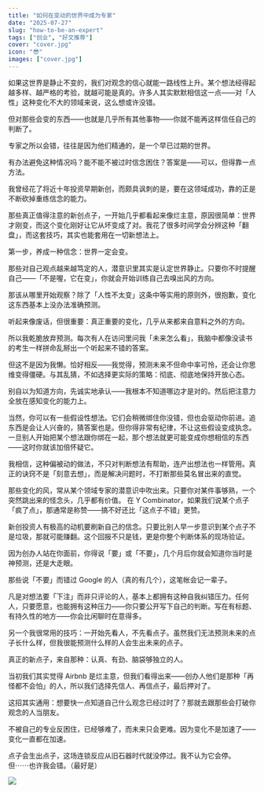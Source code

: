 ```yaml
---
title: "如何在变动的世界中成为专家"
date: "2025-07-27"
slug: "how-to-be-an-expert"
tags: ["创业", "好文推荐"]
cover: "cover.jpg"
icon: "😎"
images: ["cover.jpg"]
---
```

如果这世界是静止不变的，我们对观念的信心就能一路线性上升。某个想法经得起越多样、越严格的考验，就越可能是真的。许多人其实默默相信这一点——对「人性」这种变化不大的领域来说，这么想或许没错。



但对那些会变的东西——也就是几乎所有其他事物——你就不能再这样信任自己的判断了。



专家之所以会错，往往是因为他们精通的，是一个早已过期的世界。



有办法避免这种情况吗？能不能不被过时信念困住？答案是——可以，但得靠一点方法。



我曾经花了将近十年投资早期新创，而颇具讽刺的是，要在这领域成功，靠的正是不断砍掉重练信念的能力。



那些真正值得注意的新创点子，一开始几乎都看起来像烂主意，原因很简单：世界才刚变，而这个变化刚好让它从坏变成了对。我花了很多时间学会分辨这种「翻盘」，而这套技巧，其实也能套用在一切新想法上。



第一步，养成一种信念：世界一定会变。



那些对自己观点越来越笃定的人，潜意识里其实是认定世界静止。只要你不时提醒自己——「不是喔，它在变」，你就会开始训练自己去嗅出风的方向。



那该从哪里开始观察？除了「人性不太变」这条中等实用的原则外，很抱歉，变化这东西基本上没办法准确预测。



听起来像废话，但很重要：真正重要的变化，几乎从来都来自意料之外的方向。



所以我乾脆放弃预测。每次有人在访问里问我「未来怎么看」，我脑中都像没读书的考生一样拼命乱掰出一个听起来不错的答案。



但这不是因为我懒。恰好相反——我觉得，预测未来不但命中率可怜，还会让你思维变得僵硬。与其乱猜，不如选择更实际的策略：彻底、彻底地保持开放心态。



别自以为知道方向，先诚实地承认——我根本不知道哪边才是对的。然后把注意力全放在感知变化的能力上。



当然，你可以有一些假设性想法。它们会稍微绑住你没错，但也会驱动你前进。追东西是会让人兴奋的，猜答案也是。但你得非常有纪律，不让这些假设变成执念。
一旦别人开始把某个想法跟你绑在一起，那个想法就更可能变成你想相信的东西——这时你就该加倍怀疑它。



我相信，这种偏被动的做法，不只对判断想法有帮助，连产出想法也一样管用。真正的诀窍不是「刻意去想」，而是解决问题时，不打断那些莫名冒出来的直觉。



那些变化的风，常从某个领域专家的潜意识中吹出来。只要你对某件事够熟，一个突然跳出来的怪念头，几乎都有价值。
在 Y Combinator，如果我们说某个点子「疯了点」，那通常是称赞——搞不好还比「这点子不错」更赞。



新创投资人有极高的动机要刷新自己的信念。只要比别人早一步意识到某个点子不是垃圾，那就可能赚翻。这个回报不只是钱，更是你整个判断体系的现场验证。



因为创办人站在你面前，你得说「要」或「不要」，几个月后你就会知道你当时是神预测，还是大走眼。



那些说「不要」而错过 Google 的人（真的有几个），这笔帐会记一辈子。



凡是对想法要「下注」而非只评论的人，基本上都拥有这种自我纠错压力。任何人，只要愿意，也能拥有这种压力——你只要公开写下自己的判断。写在有标题、有持久性的地方——你会比闲聊时在意得多。



另一个我很常用的技巧：一开始先看人，不先看点子。虽然我们无法预测未来的点子长什么样，但我很能预测什么样的人会生出未来的点子。



真正的新点子，来自那种：认真、有劲、脑袋够独立的人。



当初我们其实觉得 Airbnb 是烂主意，但我们看得出来——创办人他们是那种「再怪都不会怕」的人，所以我们选择先信人、再信点子，最后押对了。



这招其实通用：想要快一点知道自己什么观念已经过时了？那就去跟那些会打破你观念的人当朋友。



不被自己的专业反困住，已经够难了，而未来只会更难。因为变化不是加速了——变化一直都在加速。



点子会生出点子，这场连锁反应从旧石器时代就没停过。我不认为它会停。
但⋯⋯也许我会错。（最好是）




![](https://prod-files-secure.s3.us-west-2.amazonaws.com/112d0858-5090-4d34-a606-b75eb8d65fd2/46476355-9cf3-4e99-9b7a-3531bc426380/1000202064.png?X-Amz-Algorithm=AWS4-HMAC-SHA256&X-Amz-Content-Sha256=UNSIGNED-PAYLOAD&X-Amz-Credential=ASIAZI2LB466SCDE7WLU%2F20250918%2Fus-west-2%2Fs3%2Faws4_request&X-Amz-Date=20250918T061923Z&X-Amz-Expires=3600&X-Amz-Security-Token=IQoJb3JpZ2luX2VjED4aCXVzLXdlc3QtMiJHMEUCIA9CI1woQcKuuXqOFSmePO%2BBuku8HbTLCpfapZvl5aJUAiEA8HZNjJaaNejabI0Bhd%2FujtqG3P5OR%2B2XlNvJ13QWw8wqiAQIt%2F%2F%2F%2F%2F%2F%2F%2F%2F%2F%2FARAAGgw2Mzc0MjMxODM4MDUiDKvAL5TPaZJI6RUQzircA2wknPnQeKJYdsOTvbdmQm%2FNhqAGmWKHcLTnOvK%2BJFohnIeptyqxLLRURnhs1LTWdx4Lrbg2LhLDsz%2Bq%2BKr4%2FUtRM7cXUDVycz0PavNo1Jie%2Bb5TLZzU6ZYOacljO6buFP7PqK92PFvu5TCnEgik0DJXg8%2Fn9jwuMZE1ekdByYZMUtC8EX0l5FBpTCRK0j2SPGTdJ%2FgksDMFLtoDYlgC9bDx7%2FduP2yoyp9J6F3Jb6%2FcCFOzj8dK%2FAHK4vB9mZ%2BSKjk67rlnY8sqoZIFgBVo2O0e1%2B2U3RjZQcjKA%2Fn%2FFjlTP21Y5XgMgdMW4e9Igq3xwriheoGyTAK%2Bsl6rZUWxlp4oJgSDQ1hiA0uUcyFMCR%2BfRNFXuDSR4FdWHg6pX%2FTEk5iKNHaq7QEsj2PIm8g57yCD7TBphYJMYh5BwH7tgrPF6RMPmx%2FYAh%2Bh9eGT4V95r6Cd9S3sGy0nhf2o84olyf2Ziwz80yDWf73jDpqh0Wq7c7w8%2Ftg1FmDgBvImwkAl%2FKFvYlI6HSpX6eA3eA%2FY8prJqh9ZFIflyDn5afeGkL%2FXKXy1FTXlQjxntcUQwoSc8Hn99O7DXhk8caUKFrvHDDIHQqtg3%2FItpGyA5Q6KWW532jkzTsJg%2ByEWa0aZMLe7rsYGOqUBEfvwzKRg04rHmvlgQ6t35n5XELzhEM1A76zQAEKATPq0fjtU6keFSDAwkSfhfh9Out3Bo1GIbNSQo6JTOxJo%2Bjh1zg9z5MihjDZQZfvmYUs0CLBAlHNJNevwxDLN02vfu41LbxkkKyngJ%2F2MZPu4Z2gRytNxQK1SnLzdp9z8RHhfRIcY1YGdIIRNZBiTwhoRwQXsd2T37KmBy0hnR4Jg%2Ffpdx%2FL0&X-Amz-Signature=9a7cbec6dabfcbd94a8bcfdf9fa56052ee8a7b7e07590fddb5a53a2b974be3d3&X-Amz-SignedHeaders=host&x-amz-checksum-mode=ENABLED&x-id=GetObject)

